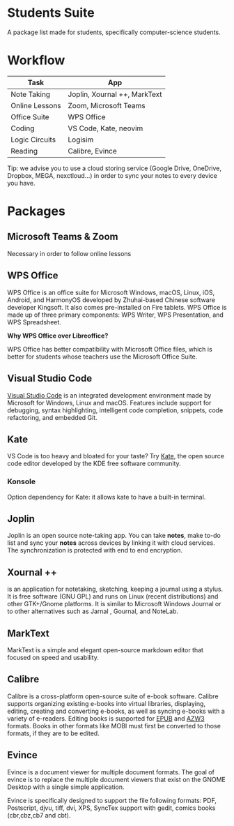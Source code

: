 # Students Suite

A package list made for students, specifically computer-science students.



# Workflow

| Task           | App                          |
| -------------- | ---------------------------- |
| Note Taking    | Joplin, Xournal ++, MarkText |
| Online Lessons | Zoom, Microsoft Teams        |
| Office Suite   | WPS Office                   |
| Coding         | VS Code, Kate, neovim        |
| Logic Circuits | Logisim                      |
| Reading        | Calibre, Evince              |

Tip: we advise you to use a cloud storing service (Google Drive, OneDrive, Dropbox, MEGA, nexctloud...) in order to sync your notes to every device you have.



# Packages

## Microsoft Teams & Zoom

Necessary in order to follow online lessons

## WPS Office

WPS Office is an office suite for Microsoft Windows, macOS, Linux, iOS, Android, and HarmonyOS developed by Zhuhai-based Chinese software developer Kingsoft. It also comes pre-installed on Fire tablets. WPS Office is made up of three primary components: WPS Writer, WPS Presentation, and WPS Spreadsheet.

**Why WPS Office over Libreoffice?**

WPS Office has better compatibility with Microsoft Office files, which is better for students whose teachers use the Microsoft Office Suite.

## Visual Studio Code

[Visual Studio Code](https://github.com/Microsoft/vscode/)  is an integrated development environment made by Microsoft for Windows, Linux and macOS. Features include support for debugging, syntax highlighting, intelligent code completion, snippets, code refactoring, and embedded Git.

## Kate

VS Code is too heavy and bloated for your taste? Try [Kate](https://kate-editor.org/), the open source code editor developed by the KDE free software community.

### Konsole

Option dependency for Kate: it allows kate to have a built-in terminal.

## Joplin

Joplin is an open source note-taking app. You can take **notes**, make to-do list and sync your **notes** across devices by linking it with cloud services. The synchronization is protected with end to end encryption.

## Xournal ++

is an application for notetaking, sketching, keeping a journal using a stylus. It is free software (GNU GPL) and runs on Linux (recent distributions) and other GTK+/Gnome platforms. It is similar to Microsoft Windows Journal or to other alternatives such as Jarnal , Gournal, and NoteLab.

## MarkText

MarkText is a simple and elegant open-source markdown editor that focused on speed and usability.

## Calibre

Calibre is a cross-platform open-source suite of e-book software. Calibre supports organizing existing e-books into virtual libraries, displaying, editing, creating and converting e-books, as well as syncing e-books with a variety of e-readers. Editing books is supported for [EPUB](https://en.wikipedia.org/wiki/EPUB "EPUB") and [AZW3](https://en.wikipedia.org/wiki/Kindle_File_Format "Kindle File Format") formats. Books in other formats like MOBI must first be converted to those formats, if they are to be edited.

## Evince

Evince is a document viewer for multiple document formats. The goal of evince is to replace the multiple document viewers that exist on the GNOME Desktop with a single simple application.

Evince is specifically designed to support the file following formats: PDF, Postscript, djvu, tiff, dvi, XPS, SyncTex support with gedit, comics books (cbr,cbz,cb7 and cbt).
